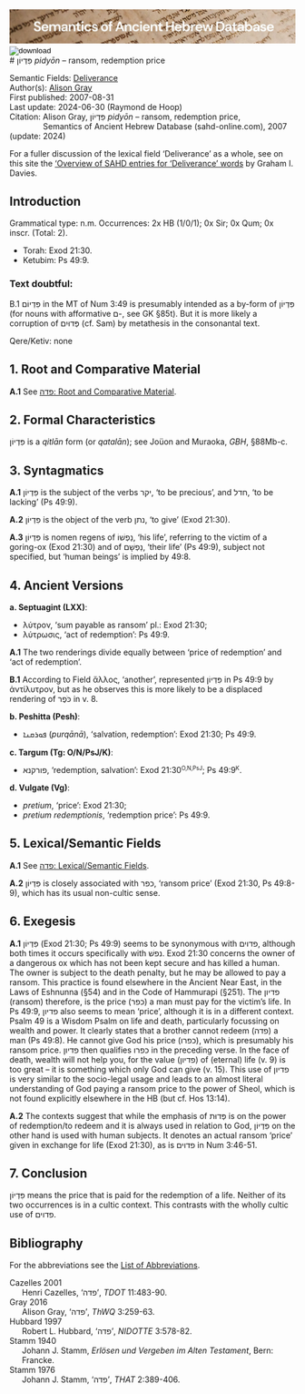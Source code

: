 <html><body><img id="banner" src="../../images/banners/banner.png" alt="banner" /></body></html>

<div><input id="download" title="Download/print the document" type="image" onclick="print_document()" src="../../images/icons/download3.png" alt="download" /></div># פִּדְיוֹן <i>pidyōn</i> – ransom, redemption price

Semantic Fields:
[Deliverance](../semantic_fields/deliverance.md)&nbsp;&nbsp;&nbsp;<br>Author(s):
[Alison Gray](../contributors/alison_gray.md)<br>
First published: 2007-08-31<br>Last update: 2024-06-30 (Raymond de Hoop) <br>Citation: Alison Gray, פִּדְיוֹן <i>pidyōn</i> – ransom, redemption price, <br>                    &nbsp;&nbsp;&nbsp;&nbsp;&nbsp;&nbsp;&nbsp;&nbsp;&nbsp;&nbsp;&nbsp;&nbsp;&nbsp;&nbsp;                    Semantics of Ancient Hebrew Database (sahd-online.com), 2007 (update: 2024)


For a fuller discussion of the lexical field ‘Deliverance’ as a whole, see on this site the 
<a href="/miscellaneous/overview_deliverance/">‘Overview
of SAHD entries for ‘Deliverance’ words</a> by Graham I. Davies.


## Introduction

Grammatical type: n.m.
Occurrences: 2x HB (1/0/1); 0x Sir; 0x Qum; 0x inscr. (Total: 2).

* Torah: Exod 21:30.
* Ketubim: Ps 49:9.

### Text doubtful:

B.1 <span dir="rtl">פִּדְיוֹם</span> in the MT of Num 3:49 is presumably intended as a by-form of <span dir="rtl">פִּדְיוֹן</span> (for nouns with afformative  <span dir="rtl">ם</span>-, see GK §85t). But it is more
likely a corruption of <span dir="rtl">פְּדוּיִם</span> (cf. Sam) by metathesis in the consonantal text.

Qere/Ketiv: none

## 1. Root and Comparative Material

<b>A.1</b> See 
<a href="/sahd/words/to_liberate/#1-root-and-comparative-material"><span dir="rtl">פדה</span>: Root and Comparative Material</a>.


## 2. Formal Characteristics

<span dir="rtl">פִּדְיוֹן</span> is a
<i>qitlān</i> form (or <i>qatalān</i>); see Joüon and Muraoka, <i>GBH</i>, §88Mb-c.

## 3. Syntagmatics

<b>A.1</b> <span dir="rtl">פִּדְיוֹן</span> is the subject of the verbs <span dir="rtl">יקר</span>, ‘to be precious’, and <span dir="rtl">חדל</span>, ‘to be lacking’ (Ps 49:9).

<b>A.2</b> <span dir="rtl">פִּדְיוֹן</span> is the object of the verb <span dir="rtl">נתן</span>, ‘to give’ (Exod 21:30).

<b>A.3</b>   <span dir="rtl">פִּדְיוֹן</span> is nomen regens of  <span dir="rtl">נַפְשׁוֹ</span>, ‘his life’, referring to the victim of a goring-ox (Exod 21:30) and of <span dir="rtl">נַפְשָׁם</span>, ‘their life’ (Ps 49:9), subject not specified, but ‘human beings’ is implied by 49:8.

## 4. Ancient Versions

<b>a. Septuagint (LXX)</b>:

* λύτρον, ‘sum payable as ransom’ pl.: Exod 21:30;
* λύτρωσις, ‘act of redemption’: Ps 49:9.

<b>A.1</b>  The two renderings divide equally between ‘price of redemption’ and ‘act of redemption’.

<b>B.1</b>  According to Field ἄλλος, ‘another’, represented <span dir="rtl">פִּדְיוֹן</span> in Ps 49:9 by ἀντίλυτρον, but as he observes this is more likely to be a displaced
rendering of  <span dir="rtl">כֹּפֶר</span> in v. 8.

<b>b. Peshitta (Pesh)</b>:

* <span dir="rtl">ܦܘܪܩܢܐ</span> (<i>purqānā</i>), ‘salvation, redemption’: Exod 21:30; Ps 49:9.

<b>c. Targum (Tg: O/N/PsJ/K)</b>:

* <span dir="rtl">פורקנא</span>, ‘redemption, salvation’: Exod 21:30<small><sup>O,N,PsJ</sup></small>;
Ps 49:9<small><sup>K</sup></small>.

<b>d. Vulgate (Vg)</b>:

* <i>pretium</i>, ‘price’: Exod 21:30;
* <i>pretium redemptionis</i>, ‘redemption price’: Ps 49:9.

## 5. Lexical/Semantic Fields


<b>A.1</b>  See <a href="/sahd/words/to_liberate/#5-lexicalsemantic-fields"><span dir="rtl">פדה</span>: Lexical/Semantic Fields</a>.


<b>A.2</b>  <span dir="rtl">פִּדְיוֹן</span> is closely associated with  <span dir="rtl">כפר</span>, ‘ransom price’ (Exod 21:30, Ps 49:8-9), which has its usual non-cultic sense.

## 6. Exegesis


<b>A.1</b> <span dir="rtl">פִּדְיוֹן</span> (Exod 21:30; Ps 49:9) seems to be synonymous with <span dir="rtl">פדוים</span>, although both times it occurs specifically with <span dir="rtl">נפשׁ</span>. Exod 21:30
concerns the owner of a dangerous ox which has not been kept secure and has killed a human. The owner is subject to the death penalty, but he may be allowed to pay a ransom. This practice is found elsewhere in the
Ancient Near East, in the Laws of Eshnunna (§54) and in the Code of Hammurapi (§251). The <span dir="rtl">פדיון</span> (ransom) therefore, is the price (<span dir="rtl">כפר</span>) a man must pay for the
victim’s life. In Ps 49:9, <span dir="rtl">פדיון</span> also seems to mean ‘price’, although it is in a different context. Psalm 49 is a Wisdom Psalm on life and death, particularly focussing on wealth and power. It clearly states that a brother cannot redeem (<span dir="rtl">פדה</span>) a man (Ps 49:8). He cannot give God his price (<span dir="rtl">כפרו</span>), which is presumably his ransom price. <span dir="rtl">פדיון</span> then qualifies <span dir="rtl">כפרו</span> in the preceding verse. In the face of death, wealth will not help you, for the value (<span dir="rtl">פדיון</span>) of (eternal) life (v. 9) is too great – it is something which only God can give (v. 15). This use of <span dir="rtl">פדיון</span> is very similar to the socio-legal usage and leads to an almost literal understanding of God paying a ransom price to the power of Sheol, which is not found explicitly elsewhere in the HB (but cf. Hos 13:14).

<b>A.2</b>  The contexts suggest that while the emphasis of <span dir="rtl">פְּדוּת</span> is on the power of redemption/to redeem and it is always used in relation to God, <span dir="rtl">פִּדְיוֹן</span> on the other hand is used with human subjects. It denotes an actual ransom ‘price’ given in exchange for life (Exod 21:30), as is
 <span dir="rtl">פדוים</span> in Num 3:46-51.

## 7. Conclusion

 <span dir="rtl">פִּדְיוֹן</span> means the price that is paid for the redemption of a life. Neither of its two occurrences is in a cultic context. This contrasts with the wholly cultic use of <span dir="rtl">פדוים</span>.

## Bibliography

For the abbreviations see the 
<a href="/sahd/store/abbreviations/">List of Abbreviations</a>.


<div style="padding-left: 22px; text-indent: -22px;">
Cazelles 2001<br>
Henri Cazelles, ‘<span dir="rtl">פדה</span>’, <i>TDOT</i> 11:483-90.
</div>

<div style="padding-left: 22px; text-indent: -22px;">
Gray 2016<br>
Alison Gray, ‘<span dir="rtl">פדה</span>’, <i>ThWQ</i> 3:259-63.
</div>

<div style="padding-left: 22px; text-indent: -22px;">
Hubbard 1997<br>
Robert L. Hubbard, ‘<span dir="rtl">פדה</span>’, <i>NIDOTTE</i> 3:578-82.
</div>

<div style="padding-left: 22px; text-indent: -22px;">
Stamm 1940<br>
Johann J. Stamm, <i>Erlösen und Vergeben im Alten Testament</i>, Bern: Francke.
</div>

<div style="padding-left: 22px; text-indent: -22px;">
Stamm 1976<br>
Johann J. Stamm, ‘<span dir="rtl">פדה</span>’, <i>THAT</i> 2:389-406.
</div>
